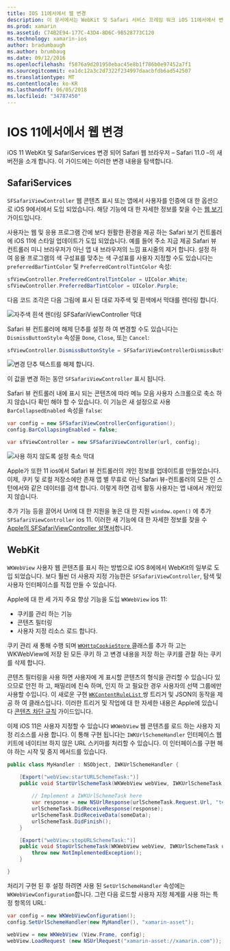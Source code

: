 ```yaml
---
title: IOS 11에서에서 웹 변경
description: 이 문서에서는 WebKit 및 Safari 서비스 프레임 워크 iOS 11에서에서 변경 내용을 설명 합니다. 스타일 SFSafariViewController에 업데이트 및 WKWebView의 새로운 기능으로 작업 하는 방법을 설명 합니다.
ms.prod: xamarin
ms.assetid: C74B2E94-177C-43D4-8D6C-9B528773C120
ms.technology: xamarin-ios
author: bradumbaugh
ms.author: brumbaug
ms.date: 09/12/2016
ms.openlocfilehash: f5876a9d201950ebac45e8b1f786b0e97452a7f1
ms.sourcegitcommit: ea1dc12a3c2d7322f234997daacbfdb6ad542507
ms.translationtype: MT
ms.contentlocale: ko-KR
ms.lasthandoff: 06/05/2018
ms.locfileid: "34787450"
---
```

# <a name="web-changes-in-ios-11"></a>IOS 11에서에서 웹 변경

iOS 11 WebKit 및 SafariServices 변경 되어 Safari 웹 브라우저 – Safari 11.0 –의 새 버전을 소개 합니다. 이 가이드에는 이러한 변경 내용을 탐색합니다.

## <a name="safariservices"></a>SafariServices

`SFSafariViewController` 웹 콘텐츠 표시 또는 앱에서 사용자를 인증에 대 한 옵션으로 iOS 9에서에서 도입 되었습니다. 해당 기능에 대 한 자세한 정보를 찾을 수는 [웹 보기](~/ios/user-interface/controls/uiwebview.md#safariviewcontroller) 가이드입니다.

사용자는 웹 및 응용 프로그램 간에 보다 원활한 환경을 제공 하는 Safari 보기 컨트롤러에 iOS 11에 스타일 업데이트가 도입 되었습니다. 예를 들어 주소 지금 제공 Safari 뷰 컨트롤러 미니 브라우저가 아닌 앱 내 브라우저의 느낌 표시줄의 제거 합니다. 설정 하 여 응용 프로그램의 색 구성표를 맞추는 색 구성표를 사용자 지정할 수도 있습니다는 `preferredBarTintColor` 및 `PreferredControlTintColor` 속성:

```csharp
sfViewController.PreferredControlTintColor = UIColor.White;
sfViewController.PreferredBarTintColor = UIColor.Purple;
```

다음 코드 조각은 다음 그림에 표시 된 대로 자주색 및 흰색에서 막대를 렌더링 합니다.

![자주색 흰색 렌더링 SFSafariViewController 막대](web-images/image1.png)

Safari 뷰 컨트롤러에 해제 단추를 설정 하 여 변경할 수도 있습니다는 `DismissButtonStyle` 속성을 `Done`, `Close`, 또는 `Cancel`:

```csharp
sfViewController.DismissButtonStyle = SFSafariViewControllerDismissButtonStyle.Close;
```

![변경 단추 텍스트를 해제 합니다.](web-images/image2.png)

이 값을 변경 하는 동안 `SFSafariViewController` 표시 됩니다.


Safari 뷰 컨트롤러 내에 표시 되는 콘텐츠에 따라 메뉴 모음 사용자 스크롤으로 축소 하지 않습니다 확인 해야 할 수 있습니다. 이 기능은 새 설정으로 사용 `BarCollapsedEnabled` 속성을 `false`:

```csharp
var config = new SFSafariViewControllerConfiguration();
config.BarCollapsingEnabled = false;

var sfViewController = new SFSafariViewController(url, config);
```

![사용 하지 않도록 설정 축소 막대](web-images/image3.png)

Apple가 또한 11 ios에서 Safari 뷰 컨트롤러의 개인 정보를 업데이트를 만들었습니다. 이제, 쿠키 및 로컬 저장소에만 존재 앱 별 무휴로 아닌 Safari 뷰-컨트롤러의 모든 인 스턴에서와 같은 데이터를 검색 합니다. 이렇게 하면 검색 활동 사용자는 앱 내에서 개인있지 않습니다.

추가 기능 등을 끌어서 Url에 대 한 지원을 놓은 대 한 지원 `window.open()` 에 추가 `SFSafariViewController` ios 11. 이러한 새 기능에 대 한 자세한 정보를 찾을 수 [Apple의 SFSafariViewController 설명서](https://developer.apple.com/documentation/safariservices/sfsafariviewcontroller?changes=latest_minor)합니다.


## <a name="webkit"></a>WebKit

`WKWebView` 사용자 웹 콘텐츠를 표시 하는 방법으로 iOS 8에에서 WebKit의 일부로 도입 되었습니다. 보다 훨씬 더 사용자 지정 가능한은 `SFSafariViewController`, 탐색 및 사용자 인터페이스를 직접 만들 수 있습니다.

Apple에 대 한 세 가지 주요 향상 기능을 도입 `WKWebView` ios 11: 

- 쿠키를 관리 하는 기능
- 콘텐츠 필터링
- 사용자 지정 리소스 로드 합니다. 

쿠키 관리 새 통해 수행 되며 [ `WKHttpCookieStore` ](https://developer.apple.com/documentation/webkit/wkhttpcookiestore) 클래스를 추가 하 고는 WKWebView에 저장 된 모든 쿠키 하 고 변경 내용을 저장 하는 쿠키를 관찰 하는 쿠키를 삭제 합니다.

콘텐츠 필터링을 사용 하면 사용자에 게 표시할 콘텐츠의 형식을 관리할 수 있습니다 있으므로 안전 하 고, 패밀리에 친숙 하며, 인지 하 고 필요한 경우 사용자의 선택 그룹에만 사용할 수입니다. 이 새로운 구현 [ `WKContentRuleList` ](https://developer.apple.com/documentation/webkit/wkcontentrulelist) 쌍 트리거 및 JSON의 동작을 제공 하 여 클래스입니다. 이러한 트리거 및 작업에 대 한 자세한 내용은 Apple에 있습니다 [콘텐츠 차단 규칙](https://developer.apple.com/library/content/documentation/Extensions/Conceptual/ContentBlockingRules/Introduction/Introduction.html) 가이드입니다.

이제 iOS 11은 사용자 지정할 수 있습니다 `WKWebView` 웹 콘텐츠를 로드 하는 사용자 지정 리소스를 사용 합니다. 이 통해 구현 됩니다는 `IWKUrlSchemeHandler` 인터페이스 웹 키트에 네이티브 하지 않은 URL 스키마를 처리할 수 있습니다. 이 인터페이스를 구현 해야 하는 시작 및 중지 메서드를 있습니다.

```csharp
public class MyHandler : NSObject, IWKUrlSchemeHandler {

    [Export("webView:startURLSchemeTask:")]
    public void StartUrlSchemeTask(WKWebView webView, IWKUrlSchemeTask urlSchemeTask){
        
        // Implement a IWKUrlSchemeTask here
        var response = new NSUrlResponse(urlSchemeTask.Request.Url, "text/html", ContentLength, null);
        urlSchemeTask.DidReceiveResponse(response);
        urlSchemeTask.DidReceiveData(someData);
        urlSchemeTask.DidFinish();
    }

    [Export("webView:stopURLSchemeTask:")]
    public void StopUrlSchemeTask(WKWebView webView, IWKUrlSchemeTask urlSchemeTask){
        throw new NotImplementedException();
    }

}
``` 

처리기 구현 된 후 설정 하려면 사용 된 `SetUrlSchemeHandler` 속성에는 `WKWebViewConfiguration`합니다. 그런 다음 로드할 사용자 지정 체계를 사용 하는 특정 항목의 URL:

```csharp
var config = new WKWebViewConfiguration();
config.SetUrlSchemeHandler(new MyHandler(), "xamarin-asset");

webView = new WKWebView (View.Frame, config);
webView.LoadRequest (new NSUrlRequest("xamarin-asset://xamarin.com"));
```

